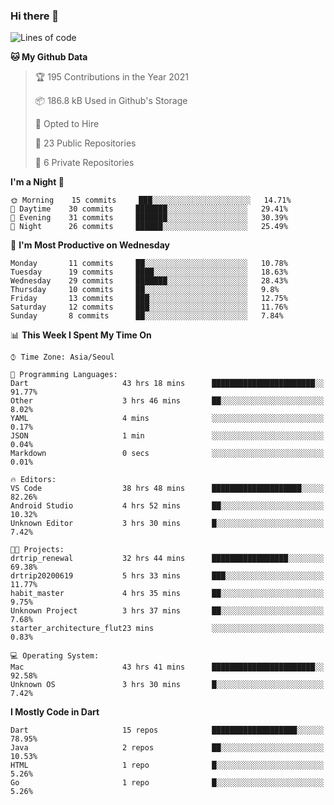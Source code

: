 ### Hi there 👋

<!--
**ska2519/ska2519** is a ✨ _special_ ✨ repository because its `README.md` (this file) appears on your GitHub profile.

Here are some ideas to get you started:

- 🔭 I’m currently working on ...
- 🌱 I’m currently learning ...
- 👯 I’m looking to collaborate on ...
- 🤔 I’m looking for help with ...
- 💬 Ask me about ...
- 📫 How to reach me: ...
- 😄 Pronouns: ...
- ⚡ Fun fact: ...
-->

<!--START_SECTION:waka-->
![Lines of code](https://img.shields.io/badge/From%20Hello%20World%20I%27ve%20Written-427970%20lines%20of%20code-blue)

**🐱 My Github Data** 

> 🏆 195 Contributions in the Year 2021
 > 
> 📦 186.8 kB Used in Github's Storage 
 > 
> 💼 Opted to Hire
 > 
> 📜 23 Public Repositories 
 > 
> 🔑 6 Private Repositories  
 > 
**I'm a Night 🦉** 

```text
🌞 Morning    15 commits     ███░░░░░░░░░░░░░░░░░░░░░░   14.71% 
🌆 Daytime    30 commits     ███████░░░░░░░░░░░░░░░░░░   29.41% 
🌃 Evening    31 commits     ███████░░░░░░░░░░░░░░░░░░   30.39% 
🌙 Night      26 commits     ██████░░░░░░░░░░░░░░░░░░░   25.49%

```
📅 **I'm Most Productive on Wednesday** 

```text
Monday       11 commits     ██░░░░░░░░░░░░░░░░░░░░░░░   10.78% 
Tuesday      19 commits     ████░░░░░░░░░░░░░░░░░░░░░   18.63% 
Wednesday    29 commits     ███████░░░░░░░░░░░░░░░░░░   28.43% 
Thursday     10 commits     ██░░░░░░░░░░░░░░░░░░░░░░░   9.8% 
Friday       13 commits     ███░░░░░░░░░░░░░░░░░░░░░░   12.75% 
Saturday     12 commits     ███░░░░░░░░░░░░░░░░░░░░░░   11.76% 
Sunday       8 commits      ██░░░░░░░░░░░░░░░░░░░░░░░   7.84%

```


📊 **This Week I Spent My Time On** 

```text
⌚︎ Time Zone: Asia/Seoul

💬 Programming Languages: 
Dart                     43 hrs 18 mins      ███████████████████████░░   91.77% 
Other                    3 hrs 46 mins       ██░░░░░░░░░░░░░░░░░░░░░░░   8.02% 
YAML                     4 mins              ░░░░░░░░░░░░░░░░░░░░░░░░░   0.17% 
JSON                     1 min               ░░░░░░░░░░░░░░░░░░░░░░░░░   0.04% 
Markdown                 0 secs              ░░░░░░░░░░░░░░░░░░░░░░░░░   0.01%

🔥 Editors: 
VS Code                  38 hrs 48 mins      ████████████████████░░░░░   82.26% 
Android Studio           4 hrs 52 mins       ██░░░░░░░░░░░░░░░░░░░░░░░   10.32% 
Unknown Editor           3 hrs 30 mins       █░░░░░░░░░░░░░░░░░░░░░░░░   7.42%

🐱‍💻 Projects: 
drtrip_renewal           32 hrs 44 mins      █████████████████░░░░░░░░   69.38% 
drtrip20200619           5 hrs 33 mins       ███░░░░░░░░░░░░░░░░░░░░░░   11.77% 
habit_master             4 hrs 35 mins       ██░░░░░░░░░░░░░░░░░░░░░░░   9.75% 
Unknown Project          3 hrs 37 mins       ██░░░░░░░░░░░░░░░░░░░░░░░   7.68% 
starter_architecture_flut23 mins             ░░░░░░░░░░░░░░░░░░░░░░░░░   0.83%

💻 Operating System: 
Mac                      43 hrs 41 mins      ███████████████████████░░   92.58% 
Unknown OS               3 hrs 30 mins       █░░░░░░░░░░░░░░░░░░░░░░░░   7.42%

```

**I Mostly Code in Dart** 

```text
Dart                     15 repos            ███████████████████░░░░░░   78.95% 
Java                     2 repos             ██░░░░░░░░░░░░░░░░░░░░░░░   10.53% 
HTML                     1 repo              █░░░░░░░░░░░░░░░░░░░░░░░░   5.26% 
Go                       1 repo              █░░░░░░░░░░░░░░░░░░░░░░░░   5.26%

```



<!--END_SECTION:waka-->


